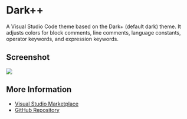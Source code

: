 # Dark++
A Visual Studio Code theme based on the Dark+ (default dark) theme.
It adjusts colors for block comments, line comments, language constants, 
operator keywords, and expression keywords.

## Screenshot
![](https://raw.githubusercontent.com/gbale/vscode-theme-darkplusplus/master/screenshot.png)

## More Information
* [Visual Studio Marketplace](https://marketplace.visualstudio.com/items?itemName=bale.theme-darkplusplus)
* [GitHub Repository](https://github.com/gbale/vscode-theme-darkplusplus)
